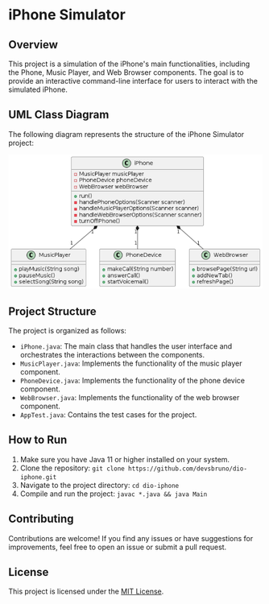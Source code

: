 # iPhone Simulator

## Overview

This project is a simulation of the iPhone's main functionalities, including the Phone, Music Player, and Web Browser components. The goal is to provide an interactive command-line interface for users to interact with the simulated iPhone.

## UML Class Diagram

The following diagram represents the structure of the iPhone Simulator project:

![iPhone Simulator UML Diagram](UmliPhone.png)

## Project Structure

The project is organized as follows:

- `iPhone.java`: The main class that handles the user interface and orchestrates the interactions between the components.
- `MusicPlayer.java`: Implements the functionality of the music player component.
- `PhoneDevice.java`: Implements the functionality of the phone device component.
- `WebBrowser.java`: Implements the functionality of the web browser component.
- `AppTest.java`: Contains the test cases for the project.

## How to Run

1. Make sure you have Java 11 or higher installed on your system.
2. Clone the repository: `git clone https://github.com/devsbruno/dio-iphone.git`
3. Navigate to the project directory: `cd dio-iphone`
4. Compile and run the project: `javac *.java && java Main`

## Contributing

Contributions are welcome! If you find any issues or have suggestions for improvements, feel free to open an issue or submit a pull request.

## License

This project is licensed under the [MIT License](LICENSE).
